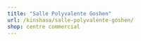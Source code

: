 ```yaml
---
title: "Salle Polyvalente Goshen"
url: /kinshasa/salle-polyvalente-goshen/
shop: centre commercial
---
```

